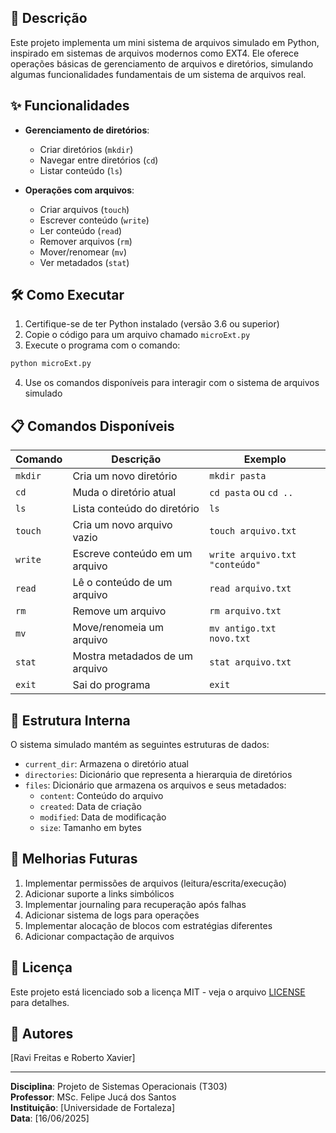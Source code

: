 ## 📝 Descrição

Este projeto implementa um mini sistema de arquivos simulado em Python, inspirado em sistemas de arquivos modernos como EXT4. Ele oferece operações básicas de gerenciamento de arquivos e diretórios, simulando algumas funcionalidades fundamentais de um sistema de arquivos real.

## ✨ Funcionalidades

- **Gerenciamento de diretórios**:
  - Criar diretórios (`mkdir`)
  - Navegar entre diretórios (`cd`)
  - Listar conteúdo (`ls`)

- **Operações com arquivos**:
  - Criar arquivos (`touch`)
  - Escrever conteúdo (`write`)
  - Ler conteúdo (`read`)
  - Remover arquivos (`rm`)
  - Mover/renomear (`mv`)
  - Ver metadados (`stat`)

## 🛠️ Como Executar

1. Certifique-se de ter Python instalado (versão 3.6 ou superior)
2. Copie o código para um arquivo chamado `microExt.py`
3. Execute o programa com o comando:

```bash
python microExt.py
```

4. Use os comandos disponíveis para interagir com o sistema de arquivos simulado

## 📋 Comandos Disponíveis

| Comando | Descrição | Exemplo |
|---------|-----------|---------|
| `mkdir` | Cria um novo diretório | `mkdir pasta` |
| `cd`    | Muda o diretório atual | `cd pasta` ou `cd ..` |
| `ls`    | Lista conteúdo do diretório | `ls` |
| `touch` | Cria um novo arquivo vazio | `touch arquivo.txt` |
| `write` | Escreve conteúdo em um arquivo | `write arquivo.txt "conteúdo"` |
| `read`  | Lê o conteúdo de um arquivo | `read arquivo.txt` |
| `rm`    | Remove um arquivo | `rm arquivo.txt` |
| `mv`    | Move/renomeia um arquivo | `mv antigo.txt novo.txt` |
| `stat`  | Mostra metadados de um arquivo | `stat arquivo.txt` |
| `exit`  | Sai do programa | `exit` |

## 🧠 Estrutura Interna

O sistema simulado mantém as seguintes estruturas de dados:

- `current_dir`: Armazena o diretório atual
- `directories`: Dicionário que representa a hierarquia de diretórios
- `files`: Dicionário que armazena os arquivos e seus metadados:
  - `content`: Conteúdo do arquivo
  - `created`: Data de criação
  - `modified`: Data de modificação
  - `size`: Tamanho em bytes

## 🚀 Melhorias Futuras

1. Implementar permissões de arquivos (leitura/escrita/execução)
2. Adicionar suporte a links simbólicos
3. Implementar journaling para recuperação após falhas
4. Adicionar sistema de logs para operações
5. Implementar alocação de blocos com estratégias diferentes
6. Adicionar compactação de arquivos

## 📄 Licença

Este projeto está licenciado sob a licença MIT - veja o arquivo [LICENSE](LICENSE) para detalhes.

## 👥 Autores

[Ravi Freitas e Roberto Xavier]

---

**Disciplina**: Projeto de Sistemas Operacionais (T303)  
**Professor**: MSc. Felipe Jucá dos Santos  
**Instituição**: [Universidade de Fortaleza]  
**Data**: [16/06/2025]